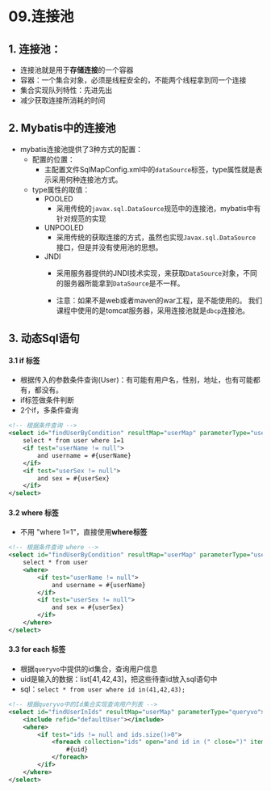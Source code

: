 # 09.连接池

## 1. 连接池：

* 连接池就是用于**存储连接**的一个容器
* 容器：一个集合对象，必须是线程安全的，不能两个线程拿到同一个连接
* 集合实现队列特性：先进先出
* 减少获取连接所消耗的时间

## 2. Mybatis中的连接池

* mybatis连接池提供了3种方式的配置：
  * 配置的位置：
    * 主配置文件SqlMapConfig.xml中的`dataSource`标签，type属性就是表示采用何种连接池方式。
  * type属性的取值：
    * POOLED	 
      * 采用传统的`javax.sql.DataSource`规范中的连接池，mybatis中有针对规范的实现
    * UNPOOLED 
      * 采用传统的获取连接的方式，虽然也实现`Javax.sql.DataSource`接口，但是并没有使用池的思想。
    * JNDI	 
      * 采用服务器提供的JNDI技术实现，来获取`DataSource`对象，不同的服务器所能拿到`DataSource`是不一样。
        
      * 注意：如果不是web或者maven的war工程，是不能使用的。
        				 我们课程中使用的是tomcat服务器，采用连接池就是`dbcp`连接池。

## 3. 动态Sql语句

#### 3.1 if 标签

* 根据传入的参数条件查询(User)：有可能有用户名，性别，地址，也有可能都有，都没有。
* if标签做条件判断
* 2个if，多条件查询

```xml
<!-- 根据条件查询 -->
<select id="findUserByCondition" resultMap="userMap" parameterType="user">
    select * from user where 1=1
    <if test="userName != null">
        and username = #{userName}
    </if>
    <if test="userSex != null">
        and sex = #{userSex}
    </if>
</select>
```

#### 3.2 where 标签

* 不用 "where 1=1"，直接使用**where标签**

```xml
<!-- 根据条件查询 where -->
<select id="findUserByCondition" resultMap="userMap" parameterType="user">
    select * from user
    <where>
        <if test="userName != null">
            and username = #{userName}
        </if>
        <if test="userSex != null">
            and sex = #{userSex}
        </if>
    </where>
</select>
```

#### 3.3 for each 标签

* 根据`queryvo`中提供的id集合，查询用户信息
* uid是输入的数据：list[41,42,43]，把这些待查id放入sql语句中
* sql：`select * from user where id in(41,42,43);` 

```xml
<!-- 根据queryvo中的Id集合实现查询用户列表 -->
<select id="findUserInIds" resultMap="userMap" parameterType="queryvo">
    <include refid="defaultUser"></include>
    <where>
        <if test="ids != null and ids.size()>0">
            <foreach collection="ids" open="and id in (" close=")" item="uid" separator=",">
                #{uid}
            </foreach>
        </if>
    </where>
</select>
```

